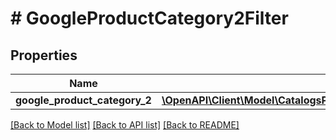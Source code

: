 # # GoogleProductCategory2Filter

## Properties

Name | Type | Description | Notes
------------ | ------------- | ------------- | -------------
**google_product_category_2** | [**\OpenAPI\Client\Model\CatalogsProductGroupMultipleStringListCriteria**](.md) |  |

[[Back to Model list]](../../README.md#models) [[Back to API list]](../../README.md#endpoints) [[Back to README]](../../README.md)

